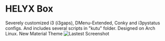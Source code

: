 # HELYX Box
Severely customized i3 (i3gaps), DMenu-Extended, Conky and i3pystatus configs. And includes several scripts in "kutu" folder. Designed on Arch Linux. New Material Theme
![Lastest Screenshot](https://raw.githubusercontent.com/ErkanMDR/HELYXBox/069bee677cd34b6b6641e3fac7c1b696f5cbeac2/ss.png "Lastest Screenshot")

